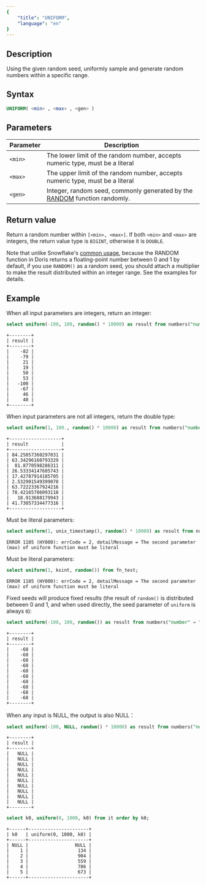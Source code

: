 ```yaml
---
{
    "title": "UNIFORM",
    "language": "en"
}
---
```


## Description

Using the given random seed, uniformly sample and generate random numbers within a specific range.

## Syntax

```sql
UNIFORM( <min> , <max> , <gen> )
```

## Parameters

| Parameter | Description |
|-----------|------------|
| `<min>` | The lower limit of the random number, accepts numeric type, must be a literal |
| `<max>` | The upper limit of the random number, accepts numeric type, must be a literal |
| `<gen>` | Integer, random seed, commonly generated by the [RANDOM](./random.md) function randomly. |

## Return value

Return a random number within `[<min>, <max>]`. If both `<min>` and `<max>` are integers, the return value type is `BIGINT`, otherwise it is `DOUBLE`.

Note that unlike Snowflake's [common usage](https://docs.snowflake.com/en/sql-reference/functions/uniform), because the RANDOM function in Doris returns a floating-point number between 0 and 1 by default, if you use `RANDOM()` as a random seed, you should attach a multiplier to make the result distributed within an integer range. See the examples for details.

## Example

When all input parameters are integers, return an integer:

```sql
select uniform(-100, 100, random() * 10000) as result from numbers("number" = "10");
```

```text
+--------+
| result |
+--------+
|    -82 |
|    -79 |
|     21 |
|     19 |
|     50 |
|     53 |
|   -100 |
|    -67 |
|     46 |
|     40 |
+--------+
```

When input parameters are not all integers, return the double type:

```sql
select uniform(1, 100., random() * 10000) as result from numbers("number" = "10");
```

```text
+-------------------+
| result            |
+-------------------+
| 84.25057360297031 |
| 63.34296160793329 |
|  81.8770598286311 |
| 26.53334147605743 |
| 17.42787914185705 |
| 2.532901549399078 |
| 63.72223367924216 |
| 78.42165786093118 |
|   18.913688179943 |
| 41.73057334477316 |
+-------------------+
```

Must be literal parameters:

```sql
select uniform(1, unix_timestamp(), random() * 10000) as result from numbers("number" = "10");
```

```text
ERROR 1105 (HY000): errCode = 2, detailMessage = The second parameter (max) of uniform function must be literal
```

Must be literal parameters:

```sql
select uniform(1, ksint, random()) from fn_test;
```

```text
ERROR 1105 (HY000): errCode = 2, detailMessage = The second parameter (max) of uniform function must be literal
```

Fixed seeds will produce fixed results (the result of `random()` is distributed between 0 and 1, and when used directly, the seed parameter of `uniform` is always `0`):

```sql
select uniform(-100, 100, random()) as result from numbers("number" = "10");
```

```text
+--------+
| result |
+--------+
|    -68 |
|    -68 |
|    -68 |
|    -68 |
|    -68 |
|    -68 |
|    -68 |
|    -68 |
|    -68 |
|    -68 |
+--------+
```

When any input is NULL, the output is also NULL：

```sql
select uniform(-100, NULL, random() * 10000) as result from numbers("number" = "10");
```

```text
+--------+
| result |
+--------+
|   NULL |
|   NULL |
|   NULL |
|   NULL |
|   NULL |
|   NULL |
|   NULL |
|   NULL |
|   NULL |
|   NULL |
+--------+
```

```sql
select k0, uniform(0, 1000, k0) from it order by k0;
```

```text
+------+----------------------+
| k0   | uniform(0, 1000, k0) |
+------+----------------------+
| NULL |                 NULL |
|    1 |                  134 |
|    2 |                  904 |
|    3 |                  559 |
|    4 |                  786 |
|    5 |                  673 |
+------+----------------------+
```
